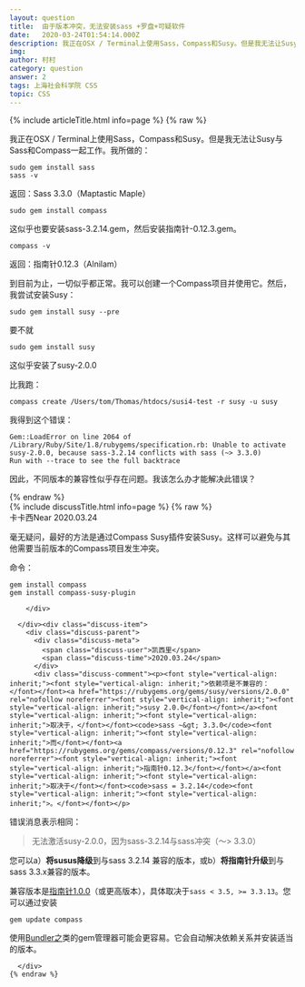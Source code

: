 ```yaml
---
layout: question
title:  由于版本冲突，无法安装sass +罗盘+可疑软件
date:   2020-03-24T01:54:14.000Z
description: 我正在OSX / Terminal上使用Sass，Compass和Susy。但是我无法让Susy与Sass和Compass一起工作。我所做的：sudo...
img: 
author: 村村
category: question
answer: 2
tags: 上海社会科学院 CSS
topic: CSS
---
```

<div class="article-root">
  <div class="article">
    {% include articleTitle.html info=page %}
    {% raw %}
    <div class="article-content"><p><font style="vertical-align: inherit;"><font style="vertical-align: inherit;">我正在OSX / Terminal上使用Sass，Compass和Susy。</font><font style="vertical-align: inherit;">但是我无法让Susy与Sass和Compass一起工作。</font><font style="vertical-align: inherit;">我所做的：</font></font></p>

<pre><code>sudo gem install sass<font></font>
sass -v<font></font>
</code></pre>

<p><font style="vertical-align: inherit;"><font style="vertical-align: inherit;">返回：Sass 3.3.0（Maptastic Maple）</font></font></p>

<pre><code>sudo gem install compass
</code></pre>

<p><font style="vertical-align: inherit;"><font style="vertical-align: inherit;">这似乎也要安装sass-3.2.14.gem，然后安装指南针-0.12.3.gem。</font></font></p>

<pre><code>compass -v
</code></pre>

<p><font style="vertical-align: inherit;"><font style="vertical-align: inherit;">返回：指南针0.12.3（Alnilam）</font></font></p>

<p><font style="vertical-align: inherit;"><font style="vertical-align: inherit;">到目前为止，一切似乎都正常。</font><font style="vertical-align: inherit;">我可以创建一个Compass项目并使用它。</font><font style="vertical-align: inherit;">然后，我尝试安装Susy：</font></font></p>

<pre><code>sudo gem install susy --pre
</code></pre>

<p><font style="vertical-align: inherit;"><font style="vertical-align: inherit;">要不就</font></font></p>

<pre><code>sudo gem install susy
</code></pre>

<p><font style="vertical-align: inherit;"><font style="vertical-align: inherit;">这似乎安装了susy-2.0.0</font></font></p>

<p><font style="vertical-align: inherit;"><font style="vertical-align: inherit;">比我跑：</font></font></p>

<pre><code>compass create /Users/tom/Thomas/htdocs/susi4-test -r susy -u susy
</code></pre>

<p><font style="vertical-align: inherit;"><font style="vertical-align: inherit;">我得到这个错误： </font></font></p>

<pre><code>Gem::LoadError on line 2064 of /Library/Ruby/Site/1.8/rubygems/specification.rb: Unable to activate susy-2.0.0, because sass-3.2.14 conflicts with sass (~&gt; 3.3.0)<font></font>
Run with --trace to see the full backtrace<font></font>
</code></pre>

<p><font style="vertical-align: inherit;"><font style="vertical-align: inherit;">因此，不同版本的兼容性似乎存在问题。</font><font style="vertical-align: inherit;">我该怎么办才能解决此错误？</font></font></p></div>
    {% endraw %}
  </div>

  <div class="discuss-wrapper">
    {% include discussTitle.html info=page %}
    {% raw %}
    <div class="discuss-item">
        <div class="discuss-parent">
          <div class="discuss-meta">
            <span class="discuss-user">卡卡西Near</span>
            <span class="discuss-time">2020.03.24</span>
          </div>
          <div class="discuss-comment"><p><font style="vertical-align: inherit;"><font style="vertical-align: inherit;">毫无疑问，最好的方法是通过Compass Susy插件安装Susy。</font><font style="vertical-align: inherit;">这样可以避免与其他需要当前版本的Compass项目发生冲突。</font></font></p>

<p><font style="vertical-align: inherit;"><font style="vertical-align: inherit;">命令：</font></font></p>

<pre><code>gem install compass<font></font>
gem install compass-susy-plugin<font></font>
</code></pre></div>
        </div>
        
      </div><div class="discuss-item">
        <div class="discuss-parent">
          <div class="discuss-meta">
            <span class="discuss-user">凯西里</span>
            <span class="discuss-time">2020.03.24</span>
          </div>
          <div class="discuss-comment"><p><font style="vertical-align: inherit;"><font style="vertical-align: inherit;">依赖项是不兼容的：</font></font><a href="https://rubygems.org/gems/susy/versions/2.0.0" rel="nofollow noreferrer"><font style="vertical-align: inherit;"><font style="vertical-align: inherit;">susy 2.0.0</font></font></a><font style="vertical-align: inherit;"><font style="vertical-align: inherit;">取决于，</font></font><code>sass ~&gt; 3.3.0</code><font style="vertical-align: inherit;"><font style="vertical-align: inherit;">而</font></font><a href="https://rubygems.org/gems/compass/versions/0.12.3" rel="nofollow noreferrer"><font style="vertical-align: inherit;"><font style="vertical-align: inherit;">指南针0.12.3</font></font></a><font style="vertical-align: inherit;"><font style="vertical-align: inherit;">取决于</font></font><code>sass = 3.2.14</code><font style="vertical-align: inherit;"><font style="vertical-align: inherit;">。</font></font></p>

<p><font style="vertical-align: inherit;"><font style="vertical-align: inherit;">错误消息表示相同：</font></font></p>

<blockquote>
  <p><font style="vertical-align: inherit;"><font style="vertical-align: inherit;">无法激活susy-2.0.0，因为sass-3.2.14与sass冲突（〜&gt; 3.3.0）</font></font></p>
</blockquote>

<p><font style="vertical-align: inherit;"><font style="vertical-align: inherit;">您可以a）</font></font><strong><font style="vertical-align: inherit;"><font style="vertical-align: inherit;">将susus降级</font></font></strong><font style="vertical-align: inherit;"><font style="vertical-align: inherit;">到与sass 3.2.14 </font><font style="vertical-align: inherit;">兼容</font><font style="vertical-align: inherit;">的版本，或b）</font></font><strong><font style="vertical-align: inherit;"><font style="vertical-align: inherit;">将指南针升级</font></font></strong><font style="vertical-align: inherit;"><font style="vertical-align: inherit;">到与sass 3.3.x兼容的版本。</font></font></p>

<p><font style="vertical-align: inherit;"><font style="vertical-align: inherit;">兼容版本是</font></font><a href="https://rubygems.org/gems/compass/versions/1.0.0" rel="nofollow noreferrer"><font style="vertical-align: inherit;"><font style="vertical-align: inherit;">指南针1.0.0</font></font></a><font style="vertical-align: inherit;"><font style="vertical-align: inherit;">（或更高版本），具体取决于</font></font><code>sass &lt; 3.5, &gt;= 3.3.13</code><font style="vertical-align: inherit;"><font style="vertical-align: inherit;">。</font><font style="vertical-align: inherit;">您可以通过安装</font></font></p>

<pre><code>gem update compass
</code></pre>

<p><font style="vertical-align: inherit;"><font style="vertical-align: inherit;">使用</font></font><a href="http://bundler.io" rel="nofollow noreferrer"><font style="vertical-align: inherit;"><font style="vertical-align: inherit;">Bundler之</font></font></a><font style="vertical-align: inherit;"><font style="vertical-align: inherit;">类的gem管理器可能会更容易</font><font style="vertical-align: inherit;">。</font><font style="vertical-align: inherit;">它会自动解决依赖关系并安装适当的版本。</font></font></p></div>
        </div>
        
      </div>
    {% endraw %}
  </div>
<div>
